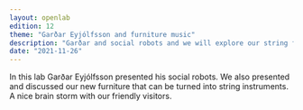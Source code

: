 ```yaml
---
layout: openlab
edition: 12
theme: "Garðar Eyjólfsson and furniture music"
description: "Garðar and social robots and we will explore our string furniture"
date: "2021-11-26"
---
```


In this lab Garðar Eyjólfsson presented his social robots. We also presented and discussed our new furniture that can be turned into string instruments. A nice brain storm with our friendly visitors.
